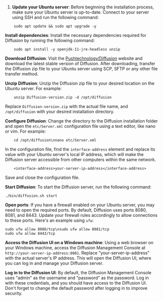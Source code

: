 1. **Update your Ubuntu server**: Before beginning the installation process, make sure your Ubuntu server is up-to-date. Connect to your server using SSH and run the following command:

```
    sudo apt update && sudo apt upgrade -y
``` 

**Install dependencies**: Install the necessary dependencies required for Diffusion by running the following command:

```
    sudo apt install -y openjdk-11-jre-headless unzip

```

 

**Download Diffusion**: Visit the [Pushtechnology/Diffusion](https://www.pushtechnology.com/product/) website and download the latest stable version of Diffusion. After downloading, transfer the Diffusion zip file to your Ubuntu server using SCP, SFTP or any other file transfer method. 

**Unzip Diffusion**: Unzip the Diffusion zip file to your desired location on the Ubuntu server. For example:

```
    unzip Diffusion-version.zip -d /opt/diffusion
```
    
Replace `Diffusion-version.zip` with the actual file name, and `/opt/diffusion` with your desired installation directory. 

**Configure Diffusion**: Change the directory to the Diffusion installation folder and open the `etc/Server.xml` configuration file using a text editor, like nano or vim. For example:

```
    cd /opt/diffusion\nnano etc/Server.xml
```

In the configuration file, find the `interface-address` element and replace its value with your Ubuntu server's local IP address, which will make the Diffusion server accessible from other computers within the same network.

```
    <interface-address>your-server-ip-address</interface-address>
```

Save and close the configuration file. 

**Start Diffusion**: To start the Diffusion server, run the following command:

```
./bin/diffusion.sh start
```

**Open ports**: If you have a firewall enabled on your Ubuntu server, you may need to open the required ports. By default, Diffusion uses ports 8080, 8081, and 8443. Update your firewall rules accordingly to allow connections to these ports. Here's an example using `ufw`:

```
sudo ufw allow 8080/tcp\nsudo ufw allow 8081/tcp
sudo ufw allow 8443/tcp
``` 

**Access the Diffusion UI on a Windows machine**: Using a web browser on your Windows machine, access the Diffusion Management Console at `http://your-server-ip-address:8081`. Replace \"your-server-ip-address\" with the actual server's IP address. This will open the Diffusion UI, where you can log in and manage your Diffusion server. 

**Log in to the Diffusion UI**: By default, the Diffusion Management Console uses \"admin\" as the username and \"password\" as the password. Log in with these credentials, and you should have access to the Diffusion UI. Don't forget to change the default password after logging in to improve security.